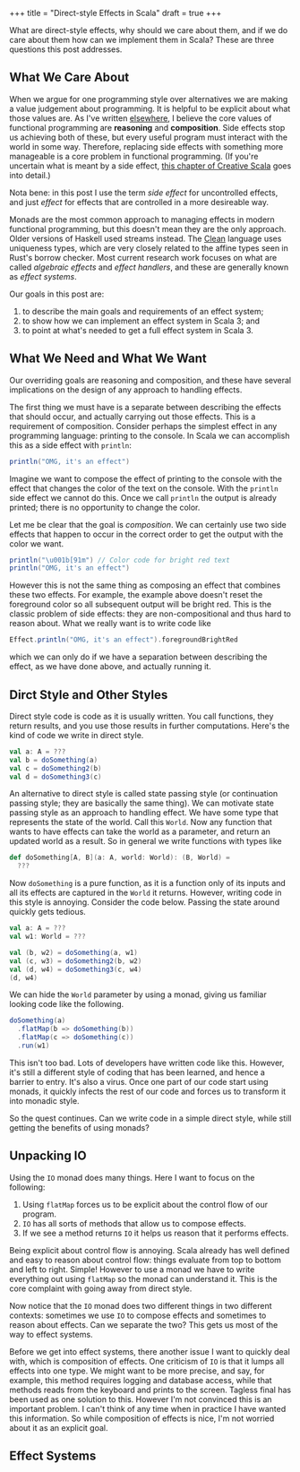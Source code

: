 +++
title = "Direct-style Effects in Scala"
draft = true
+++

What are direct-style effects, why should we care about them, and if we do care about them how can we implement them in Scala? These are three questions this post addresses.

<!-- more -->

## What We Care About

When we argue for one programming style over alternatives we are making a value judgement about programming. It is helpful to be explicit about what those values are. As I've written [elsewhere][fp], I believe the core values of functional programming are **reasoning** and **composition**. Side effects stop us achieving both of these, but every useful program must interact with the world in some way. Therefore, replacing side effects with something more manageable is a core problem in functional programming. (If you're uncertain what is meant by a side effect, [this chapter of Creative Scala][substitution] goes into detail.)

Nota bene: in this post I use the term *side effect* for uncontrolled effects, and just *effect* for effects that are controlled in a more desireable way.

Monads are the most common approach to managing effects in modern functional programming, but this doesn't mean they are the only approach. Older versions of Haskell used streams instead. The [Clean][clean] language uses uniqueness types, which are very closely related to the affine types seen in Rust's borrow checker. Most current research work focuses on what are called *algebraic effects* and *effect handlers*, and these are generally known as *effect systems*.

Our goals in this post are:

1. to describe the main goals and requirements of an effect system;
2. to show how we can implement an effect system in Scala 3; and
3. to point at what's needed to get a full effect system in Scala 3.


## What We Need and What We Want

Our overriding goals are reasoning and composition, and these have several implications on the design of any approach to handling effects.

The first thing we must have is a separate between describing the effects that should occur, and actually carrying out those effects. This is a requirement of composition. Consider perhaps the simplest effect in any programming language: printing to the console. In Scala we can accomplish this as a side effect with `println`:

```scala
println("OMG, it's an effect")
```

Imagine we want to compose the effect of printing to the console with the effect that changes the color of the text on the console. With the `println` side effect we cannot do this. Once we call `println` the output is already printed; there is no opportunity to change the color.

Let me be clear that the goal is *composition*. We can certainly use two side effects that happen to occur in the correct order to get the output with the color we want.

```scala
println("\u001b[91m") // Color code for bright red text
println("OMG, it's an effect")
```

However this is not the same thing as composing an effect that combines these two effects. For example, the example above doesn't reset the foreground color so all subsequent output will be bright red. This is the classic problem of side effects: they are non-compositional and thus hard to reason about. What we really want is to write code like

```scala
Effect.println("OMG, it's an effect").foregroundBrightRed
```

which we can only do if we have a separation between describing the effect, as we have done above, and actually running it.


## Dirct Style and Other Styles

Direct style code is code as it is usually written. You call functions, they return results, and you use those results in further computations. Here's the kind of code we write in direct style.

```scala
val a: A = ???
val b = doSomething(a)
val c = doSomething2(b)
val d = doSomething3(c)
```

An alternative to direct style is called state passing style (or continuation passing style; they are basically the same thing). We can motivate state passing style as an approach to handling effect. We have some type that represents the state of the world. Call this `World`. Now any function that wants to have effects can take the world as a parameter, and return an updated world as a result. So in general we write functions with types like

```scala
def doSomething[A, B](a: A, world: World): (B, World) =
  ???
```

Now `doSomething` is a pure function, as it is a function only of its inputs and all its effects are captured in the `World` it returns. However, writing code in this style is annoying. Consider the code below. Passing the state around quickly gets tedious.

```scala
val a: A = ???
val w1: World = ???

val (b, w2) = doSomething(a, w1)
val (c, w3) = doSomething2(b, w2)
val (d, w4) = doSomething3(c, w4)
(d, w4)
```

We can hide the `World` parameter by using a monad, giving us familiar looking code like the following.

```scala
doSomething(a)
  .flatMap(b => doSomething(b))
  .flatMap(c => doSomething(c))
  .run(w1)
```

This isn't too bad. Lots of developers have written code like this. However, it's still a different style of coding that has been learned, and hence a barrier to entry. It's also a virus. Once one part of our code start using monads, it quickly infects the rest of our code and forces us to transform it into monadic style.

So the quest continues. Can we write code in a simple direct style, while still getting the benefits of using monads?


## Unpacking IO

Using the `IO` monad does many things. Here I want to focus on the following:

1. Using `flatMap` forces us to be explicit about the control flow of our program.
2. `IO` has all sorts of methods that allow us to compose effects.
3. If we see a method returns `IO` it helps us reason that it performs effects.

Being explicit about control flow is annoying. Scala already has well defined and easy to reason about control flow: things evaluate from top to bottom and left to right. Simple! However to use a monad we have to write everything out using `flatMap` so the monad can understand it. This is the core complaint with going away from direct style.

Now notice that the `IO` monad does two different things in two different contexts: sometimes we use `IO` to compose effects and sometimes to reason about effects. Can we separate the two? This gets us most of the way to effect systems.

Before we get into effect systems, there another issue I want to quickly deal with, which is composition of effects. One criticism of `IO` is that it lumps all effects into one type. We might want to be more precise, and say, for example, this method requires logging and database access, while that methods reads from the keyboard and prints to the screen. Tagless final has been used as one solution to this. However I'm not convinced this is an important problem. I can't think of any time when in practice I have wanted this information. So while composition of effects is nice, I'm not worried about it as an explicit goal.


## Effect Systems

[fp]: https://noelwelsh.com/posts/what-and-why-fp/
[substitution]: https://www.creativescala.org/creative-scala/substitution/index.html
[clean]: https://wiki.clean.cs.ru.nl/Language_features
